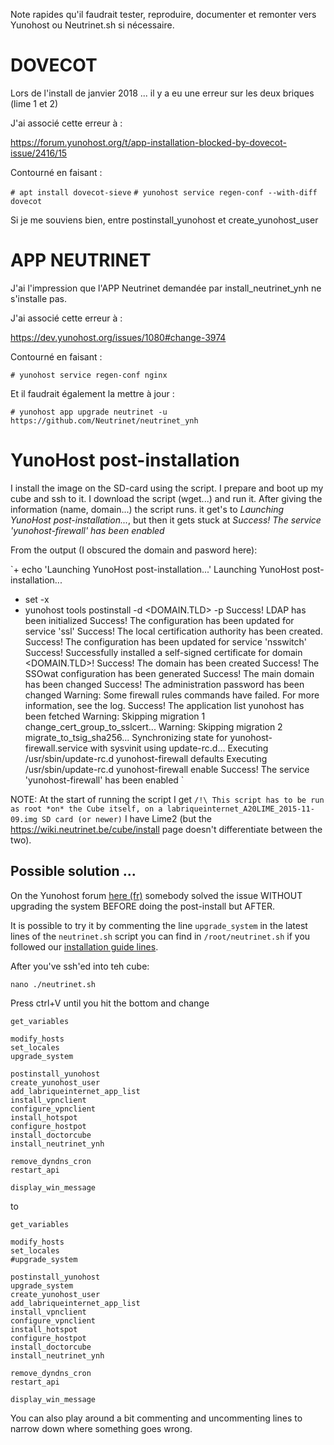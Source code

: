<!-- TITLE: Problems -->
<!-- SUBTITLE: A quick summary of Problems -->

Note rapides qu'il faudrait tester, reproduire, documenter et remonter vers Yunohost ou Neutrinet.sh si nécessaire.
# DOVECOT

Lors de l'install de janvier 2018 ... il y a eu une erreur sur les deux briques (lime 1 et 2)

J'ai associé cette erreur à :

https://forum.yunohost.org/t/app-installation-blocked-by-dovecot-issue/2416/15

Contourné en faisant :

`# apt install dovecot-sieve`
`# yunohost service regen-conf --with-diff dovecot`

Si je me souviens bien, entre  postinstall_yunohost et create_yunohost_user


# APP NEUTRINET

J'ai l'impression que l'APP Neutrinet demandée par install_neutrinet_ynh ne s'installe pas.

J'ai associé cette erreur à : 

https://dev.yunohost.org/issues/1080#change-3974

Contourné en faisant : 

`# yunohost service regen-conf nginx`


Et il faudrait également la mettre à jour :

`# yunohost app upgrade neutrinet -u https://github.com/Neutrinet/neutrinet_ynh
`


# YunoHost post-installation
I install the image on the SD-card using the script. I prepare and boot up my cube and ssh to it. I download the script (wget...) and run it.
After giving the information (name, domain...) the script runs. it get's to *Launching YunoHost post-installation...*, but then it gets stuck at *Success! The service 'yunohost-firewall' has been enabled* 

From the output (I obscured the domain and pasword here):

`+ echo 'Launching YunoHost post-installation...'
Launching YunoHost post-installation...
+ set -x
+ yunohost tools postinstall -d <DOMAIN.TLD> -p <PASSWORD>
Success! LDAP has been initialized
Success! The configuration has been updated for service 'ssl'
Success! The local certification authority has been created.
Success! The configuration has been updated for service 'nsswitch'
Success! Successfully installed a self-signed certificate for domain <DOMAIN.TLD>!
Success! The domain has been created
Success! The SSOwat configuration has been generated
Success! The main domain has been changed
Success! The administration password has been changed
Warning: Some firewall rules commands have failed. For more information, see the log.
Success! The application list yunohost has been fetched
Warning: Skipping migration 1 change_cert_group_to_sslcert...
Warning: Skipping migration 2 migrate_to_tsig_sha256...
Synchronizing state for yunohost-firewall.service with sysvinit using update-rc.d...
Executing /usr/sbin/update-rc.d yunohost-firewall defaults
Executing /usr/sbin/update-rc.d yunohost-firewall enable
Success! The service 'yunohost-firewall' has been enabled
`

NOTE: At the start of running the script I get
`/!\ This script has to be run as root *on* the Cube itself, on a labriqueinternet_A20LIME_2015-11-09.img SD card (or newer)`
I have Lime2 (but the https://wiki.neutrinet.be/cube/install page doesn't differentiate between the two).

## Possible solution ...

On the Yunohost forum [here (fr)](https://forum.yunohost.org/t/post-installation-avant-mise-a-jour/4254) somebody solved the issue WITHOUT upgrading the system BEFORE doing the post-install but AFTER.

It is possible to try it by commenting the line `upgrade_system` in the latest lines of the `neutrinet.sh` script you can find in `/root/neutrinet.sh` if you followed our [installation guide lines](install).

After you've ssh'ed into teh cube:
```
nano ./neutrinet.sh
```
Press ctrl+V until you hit the bottom and change

```
get_variables

modify_hosts
set_locales
upgrade_system

postinstall_yunohost
create_yunohost_user
add_labriqueinternet_app_list
install_vpnclient
configure_vpnclient
install_hotspot
configure_hostpot
install_doctorcube
install_neutrinet_ynh

remove_dyndns_cron
restart_api

display_win_message
```
to
```
get_variables

modify_hosts
set_locales
#upgrade_system

postinstall_yunohost
upgrade_system
create_yunohost_user
add_labriqueinternet_app_list
install_vpnclient
configure_vpnclient
install_hotspot
configure_hostpot
install_doctorcube
install_neutrinet_ynh

remove_dyndns_cron
restart_api

display_win_message
```
You can also play around a bit commenting and uncommenting lines to narrow down where something goes wrong.